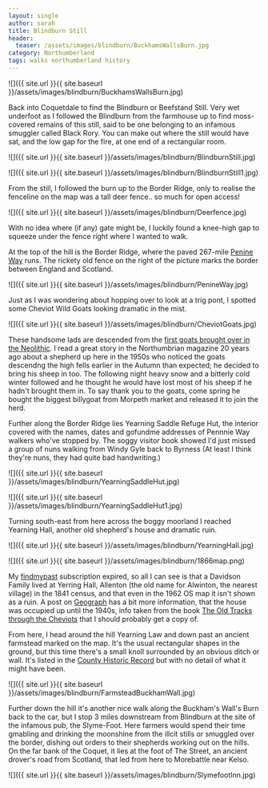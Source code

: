 ```yaml
---
layout: single
author: sarah
title: Blindburn Still
header:
  teaser: /assets/images/blindburn/BuckhamsWallsBurn.jpg
category: Northumberland
tags: walks northumberland history
---
```


![]({{ site.url }}{{ site.baseurl }}/assets/images/blindburn/BuckhamsWallsBurn.jpg)

Back into Coquetdale to find the Blindburn or Beefstand Still. Very wet underfoot as I followed the Blindburn from the farmhouse up to find moss-covered remains of this still, said to be one belonging to an infamous smuggler called Black Rory. You can make out where the still would have sat, and the low gap for the fire, at one end of a rectangular room.

![]({{ site.url }}{{ site.baseurl }}/assets/images/blindburn/BlindburnStill.jpg)


![]({{ site.url }}{{ site.baseurl }}/assets/images/blindburn/BlindburnStill1.jpg)

From the still, I followed the burn up to the Border Ridge, only to realise the fenceline on the map was a tall deer fence.. so much for open access!

![]({{ site.url }}{{ site.baseurl }}/assets/images/blindburn/Deerfence.jpg)

With no idea where (if any) gate might be, I luckily found a knee-high gap to squeeze under the fence right where I wanted to walk.

At the top of the hill is the Border Ridge, where the paved 267-mile [Penine Way](https://www.nationaltrail.co.uk/en_GB/trails/pennine-way/) runs. The rickety old fence on the right of the picture marks the border between England and Scotland.

![]({{ site.url }}{{ site.baseurl }}/assets/images/blindburn/PenineWay.jpg)

Just as I was wondering about hopping over to look at a trig pont, I spotted some Cheviot Wild Goats looking dramatic in the mist.

![]({{ site.url }}{{ site.baseurl }}/assets/images/blindburn/CheviotGoats.jpg)

These handsome lads are descended from the [first goats brought over in the Neolithic](https://en.wikipedia.org/wiki/British_Primitive_goat). I read a great story in the Northumbrian magazine 20 years ago about a shepherd up here in the 1950s who noticed the goats descendng the high fells earlier in the Autumn than expected; he decided to bring his sheep in too. The following night heavy snow and a bitterly cold winter followed and he thought he would have lost most of his sheep if he hadn't brought them in. To say thank you to the goats, come spring he bought the biggest billygoat from Morpeth market and released it to join the herd.

Further along the Border Ridge lies Yearning Saddle Refuge Hut, the interior covered with the names, dates and gofundme addresses of Pennnie Way walkers who've stopped by. The soggy visitor book showed I'd just missed a group of nuns walking from Windy Gyle back to Byrness (At least I think they're nuns, they had quite bad handwriting.)

![]({{ site.url }}{{ site.baseurl }}/assets/images/blindburn/YearningSaddleHut.jpg)

![]({{ site.url }}{{ site.baseurl }}/assets/images/blindburn/YearningSaddleHut1.jpg)

Turning south-east from here across the boggy moorland I reached Yearning Hall, another old shepherd's house and dramatic ruin.

![]({{ site.url }}{{ site.baseurl }}/assets/images/blindburn/YearningHall.jpg)

![]({{ site.url }}{{ site.baseurl }}/assets/images/blindburn/1866map.png)

My [findmypast](https://www.findmypast.co.uk/) subscription expired, so all I can see is that a Davidson Family lived at Yerring Hall, Allenton (the old name for Alwinton, the nearest village) in the 1841 census, and that even in the 1962 OS map it isn't shown as a ruin. A post on [Geograph](https://www.geograph.org.uk/photo/5483981) has a bit more information, that the house was occupied up until the 1940s, info taken from the book [The Old Tracks through the Cheviots](https://www.northern-heritage.co.uk/product/books/archaeology/the-old-tracks-through-the-cheviots-david-jones-with-coquetdale-community) that I should probably get a copy of.

From here, I head around the hill Yearning Law and down past an ancient farmstead marked on the map. It's the usual rectangular shapes in the ground, but this time there's a small knoll surrounded by an obvious ditch or wall. It's listed in the [County Historic Record](https://www.heritagegateway.org.uk/Gateway/Results_Single.aspx?uid=N436&resourceID=110) but with no detail of what it might have been.

![]({{ site.url }}{{ site.baseurl }}/assets/images/blindburn/FarmsteadBuckhamWall.jpg)

Further down the hill it's another nice walk along the Buckham's Wall's Burn back to the car, but I stop 3 miles downstream from Blindburn at the site of the infamous pub, the Slyme-Foot. Here farmers would spend their time gmabling and drinking the moonshine from the illcit stills or smuggled over the border, dishing out orders to their shepherds working out on the hills. On the far bank of the Coquet, it lies at the foot of The Street, an ancient drover's road from Scotland, that led from here to Morebattle near Kelso.

![]({{ site.url }}{{ site.baseurl }}/assets/images/blindburn/SlymefootInn.jpg)


